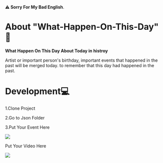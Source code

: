<strong>⚠️ Sorry For My Bad English</strong>.
# About "What-Happen-On-This-Day" 📰
  **What Happen On This Day About Today in histroy**
  <p>Artist or important person's birthday, important events that happened in the past will be merged today. to remember that this day had happened in the past.</p>
<h1>Development💻</h1>
  <p>1.Clone Project</p>
  <p>2.Go to Json Folder</p>
  <p>3.Put Your Event Here</p>
  <img src="https://cdn.discordapp.com/attachments/630604515669835776/972851620369027072/code.png">
  <p>Put Your Video Here</p>
  <img src="https://cdn.discordapp.com/attachments/630604515669835776/972853376624758804/unknown.png">
